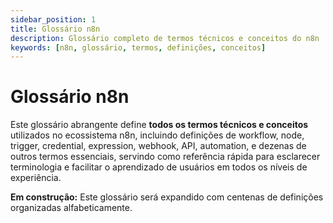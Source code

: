 ```yaml
---
sidebar_position: 1
title: Glossário n8n
description: Glossário completo de termos técnicos e conceitos do n8n
keywords: [n8n, glossário, termos, definições, conceitos]
---
```


# <IonicIcon name="book-outline" size={32} color="#ea4b71" /> Glossário n8n

Este glossário abrangente define **todos os termos técnicos e conceitos** utilizados no ecossistema n8n, incluindo definições de workflow, node, trigger, credential, expression, webhook, API, automation, e dezenas de outros termos essenciais, servindo como referência rápida para esclarecer terminologia e facilitar o aprendizado de usuários em todos os níveis de experiência.

**<IonicIcon name="construct-outline" size={16} color="#f59e0b" /> Em construção:** Este glossário será expandido com centenas de definições organizadas alfabeticamente.
